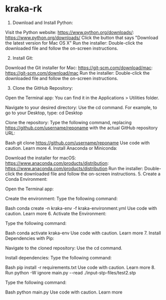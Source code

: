 # kraka-rk

1. Download and Install Python:

Visit the Python website: https://www.python.org/downloads/: https://www.python.org/downloads/
Click the button that says "Download the latest version for Mac OS X"
Run the installer: Double-click the downloaded file and follow the on-screen instructions.

2. Install Git:

Download the Git installer for Mac: https://git-scm.com/download/mac: https://git-scm.com/download/mac
Run the installer: Double-click the downloaded file and follow the on-screen instructions.

3. Clone the GitHub Repository:

Open the Terminal app: You can find it in the Applications > Utilities folder.

Navigate to your desired directory: Use the cd command. For example, to go to your Desktop, type: cd Desktop

Clone the repository: Type the following command, replacing https://github.com/username/reponame with the actual GitHub repository URL:

Bash
git clone https://github.com/username/reponame
Use code with caution. Learn more
4. Install Anaconda or Miniconda:

Download the installer for macOS: https://www.anaconda.com/products/distribution: https://www.anaconda.com/products/distribution
Run the installer: Double-click the downloaded file and follow the on-screen instructions.
5. Create a Conda Environment:

Open the Terminal app:

Create the environment: Type the following command:

Bash
conda create -n kraka-env -f kraka-environment.yml
Use code with caution. Learn more
6. Activate the Environment:

Type the following command:

Bash
conda activate kraka-env
Use code with caution. Learn more
7. Install Dependencies with Pip:

Navigate to the cloned repository: Use the cd command.

Install dependencies: Type the following command:

Bash
pip install -r requirements.txt
Use code with caution. Learn more
8. Run python -W ignore main.py --read ./input-stp-files/test2.stp

Type the following command:

Bash
python main.py
Use code with caution. Learn more
